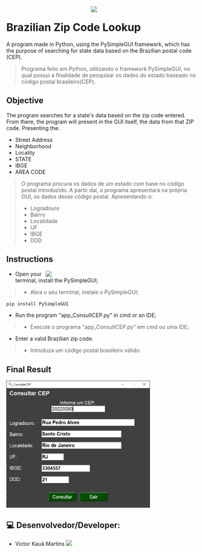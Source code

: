 <img src="https://user-images.githubusercontent.com/89159122/183317018-9ae2b0d5-a561-4ebd-91b2-4e36bbbe2846.png" width="280" align="right"/>

# Brazilian Zip Code Lookup
A program made in Python, using the PySimpleGUI framework, which has the purpose of searching for state data based on the Brazilian postal code (CEP). 
>Programa feito em Python, utilizando o framework PySimpleGUI, no qual possui a finalidade de pesquisar os dados do estado baseado no código postal brasileiro(CEP).

## Objective
The program searches for a state's data based on the zip code entered. From there, the program will present in the GUI itself, the data from that ZIP code.
Presenting the:
- Street Address
- Neighborhood
- Locality
- STATE
- IBGE
- AREA CODE
>O programa procura os dados de um estado com base no código postal introduzido. A partir daí, o programa apresentará na própria GUI, os dados desse código postal. Apresentando o:
>- Logradouro
>- Bairro
>- Localidade
>- UF
>- IBGE
>- DDD

## Instructions

<img src="https://media.tenor.com/CbhnRg0n7ksAAAAM/kermit-the-frog-looking-for-directions.gif" width="400" align="right"/>

- Open your terminal, install the PySimpleGUI;
>- Abra o seu terminal, instale o PySimpleGUI;
```txt
pip install PySimpleGUI 
```
- Run the program "app_ConsultCEP.py" in cmd or an IDE;
>- Execute o programa "app_ConsultCEP.py" em cmd ou uma IDE;
- Enter a valid Brazilian zip code.
>- Introduza um código postal brasileiro válido.

## Final Result
<img  src="Image/Capturegui.PNG" width="380">


## 💻 Desenvolvedor/Developer:
- Victor Kauã Martins <a href="https://github.com/victor-kaua"> <img src="https://img.shields.io/badge/github-%23100000.svg?&style=for-the-badge&logo=github&logoColor=white&link=mailto:https://github.com/victor-kaua" width="50"></a>
